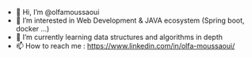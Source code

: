 - 👋 Hi, I’m @olfamoussaoui
- 👀 I’m interested in Web Development & JAVA ecosystem (Spring boot, docker ...)
- 🌱 I’m currently learning data structures and algorithms in depth 
- 📫 How to reach me : https://www.linkedin.com/in/olfa-moussaoui/

<!---
olfamoussaoui/olfamoussaoui is a ✨ special ✨ repository because its `README.md` (this file) appears on your GitHub profile.
You can click the Preview link to take a look at your changes.
--->
